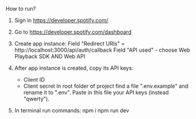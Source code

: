 How to run?

1. Sign in https://developer.spotify.com/
2. Go to https://developer.spotify.com/dashboard
3. Create app instance:
Field "Redirect URIs" = http://localhost:3000/api/auth/callback
Field "API used" - choose Web Playback SDK AND Web API
4. After app instance is created, copy its API keys:
   - Client ID
   - Client secret
In root folder of project find a file ".env.example" and rename it to ".env".
Paste in this file your API keys (instead "qwerty").

 5. In terminal run commands:
    npm i
    npm run dev
    
